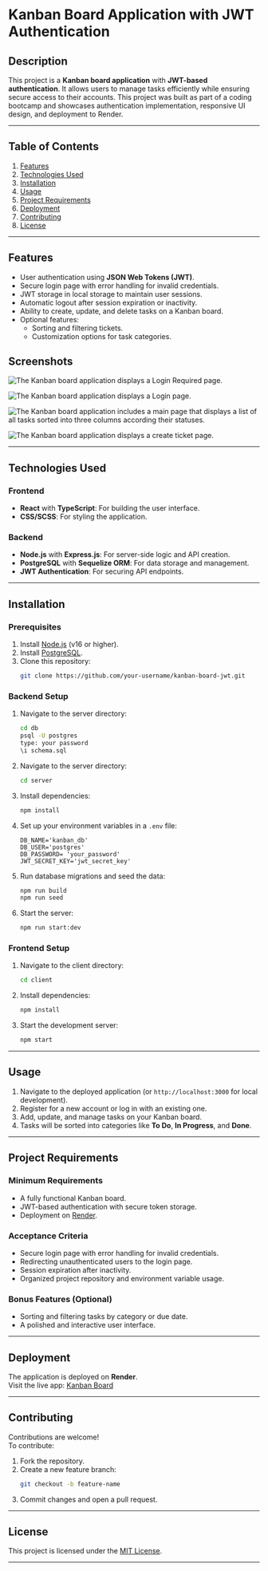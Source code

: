
# Kanban Board Application with JWT Authentication

## Description
This project is a **Kanban board application** with **JWT-based authentication**. It allows users to manage tasks efficiently while ensuring secure access to their accounts. This project was built as part of a coding bootcamp and showcases authentication implementation, responsive UI design, and deployment to Render.

---

## Table of Contents
1. [Features](#features)  
2. [Technologies Used](#technologies-used)  
3. [Installation](#installation)  
4. [Usage](#usage)  
5. [Project Requirements](#project-requirements)  
6. [Deployment](#deployment)  
7. [Contributing](#contributing)  
8. [License](#license)  

---

## Features
- User authentication using **JSON Web Tokens (JWT)**.
- Secure login page with error handling for invalid credentials.
- JWT storage in local storage to maintain user sessions.
- Automatic logout after session expiration or inactivity.
- Ability to create, update, and delete tasks on a Kanban board.
- Optional features:
  - Sorting and filtering tickets.
  - Customization options for task categories.

## Screenshots

![The Kanban board application displays a Login Required page.](./assets/loggedout.png)


![The Kanban board application displays a Login page.](./assets/login.png)

![The Kanban board application includes a main page that displays a list of all tasks sorted into three columns according their statuses.](./assets/dashboard.png)

![The Kanban board application displays a create ticket page.](./assets/createticket.png)

---

## Technologies Used
### Frontend
- **React** with **TypeScript**: For building the user interface.
- **CSS/SCSS**: For styling the application.

### Backend
- **Node.js** with **Express.js**: For server-side logic and API creation.
- **PostgreSQL** with **Sequelize ORM**: For data storage and management.
- **JWT Authentication**: For securing API endpoints.

---

## Installation

### Prerequisites
1. Install [Node.js](https://nodejs.org) (v16 or higher).
2. Install [PostgreSQL](https://www.postgresql.org/).
3. Clone this repository:
   ```bash
   git clone https://github.com/your-username/kanban-board-jwt.git
   ```

### Backend Setup
1. Navigate to the server directory:
   ```bash
   cd db
   psql -U postgres
   type: your password
   \i schema.sql
   ```
2. Navigate to the server directory:
   ```bash
   cd server
   ```
3. Install dependencies:
   ```bash
   npm install
   ```
4. Set up your environment variables in a `.env` file:
   ```env
   DB_NAME='kanban_db'
   DB_USER='postgres'
   DB_PASSWORD= 'your_password'
   JWT_SECRET_KEY='jwt_secret_key'
   ```
5. Run database migrations and seed the data:
   ```bash
   npm run build 
   npm run seed
   ```
6. Start the server:
   ```bash
   npm run start:dev
   ```

### Frontend Setup
1. Navigate to the client directory:
   ```bash
   cd client
   ```
2. Install dependencies:
   ```bash
   npm install
   ```
3. Start the development server:
   ```bash
   npm start
   ```

---

## Usage
1. Navigate to the deployed application (or `http://localhost:3000` for local development).
2. Register for a new account or log in with an existing one.
3. Add, update, and manage tasks on your Kanban board.
4. Tasks will be sorted into categories like **To Do**, **In Progress**, and **Done**.

---

## Project Requirements
### Minimum Requirements
- A fully functional Kanban board.
- JWT-based authentication with secure token storage.
- Deployment on [Render](https://render.com).

### Acceptance Criteria
- Secure login page with error handling for invalid credentials.
- Redirecting unauthenticated users to the login page.
- Session expiration after inactivity.
- Organized project repository and environment variable usage.

### Bonus Features (Optional)
- Sorting and filtering tasks by category or due date.
- A polished and interactive user interface.

---

## Deployment
The application is deployed on **Render**.  
Visit the live app: [Kanban Board](https://your-render-app-url)

---

## Contributing
Contributions are welcome!  
To contribute:
1. Fork the repository.
2. Create a new feature branch:
   ```bash
   git checkout -b feature-name
   ```
3. Commit changes and open a pull request.

---

## License
This project is licensed under the [MIT License](LICENSE).

---

